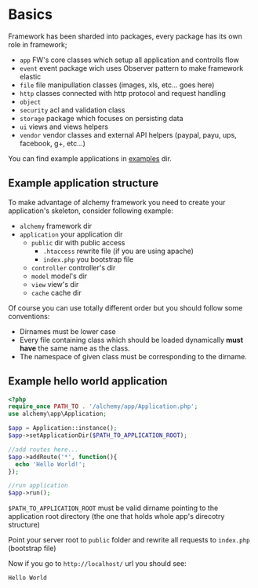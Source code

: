 Basics
======

Framework has been sharded into packages, every package has its own role in framework;

- `app` FW's core classes which setup all application and controlls flow
- `event` event package wich uses Observer pattern to make framework elastic
- `file` file manipullation classes (images, xls, etc... goes here)
- `http` classes connected with http protocol and request handling
- `object`
- `security` acl and validation class
- `storage` package which focuses on persisting data
- `ui` views and views helpers
- `vendor` vendor classes and external API helpers (paypal, payu, ups, facebook, g+, etc...)

You can find example applications in [examples](/dkraczkowski/alchemy/blob/master/example) dir.

Example application structure
-----------------------------

To make advantage of alchemy framework you need to create your application's skeleton, consider following
example:

- `alchemy` framework dir
- `application` your application dir
    - `public` dir with public access
        - `.htaccess` rewrite file (if you are using apache)
        - `index.php` you bootstrap file
    - `controller` controller's dir
    - `model` model's dir
    - `view` view's dir
    - `cache` cache dir

Of course you can use totally different order but you should follow some conventions:
- Dirnames must be lower case
- Every file containing class which should be loaded dynamically **must have** the same name as the class.
- The namespace of given class must be corresponding to the dirname.

Example hello world application
-------------------------------

```php
<?php
require_once PATH_TO . '/alchemy/app/Application.php';
use alchemy\app\Application;

$app = Application::instance();
$app->setApplicationDir($PATH_TO_APPLICATION_ROOT);

//add routes here...
$app->addRoute('*', function(){
  echo 'Hello World!';
});

//run application
$app->run();
```

`$PATH_TO_APPLICATION_ROOT` must be valid dirname pointing to the application root directory (the one that holds whole app's
direcotry structure)

Point your server root to `public` folder and rewrite all requests to `index.php` (bootstrap file)

Now if you go to `http://localhost/` url you should see:

    Hello World
